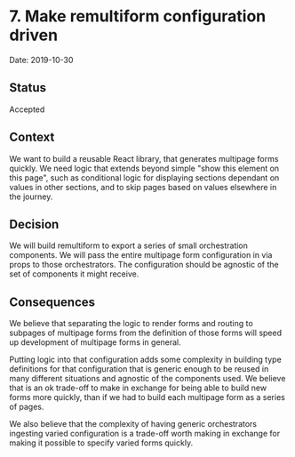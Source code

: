 # 7. Make remultiform configuration driven

Date: 2019-10-30

## Status

Accepted

## Context

We want to build a reusable React library, that generates multipage forms
quickly. We need logic that extends beyond simple "show this element on this
page", such as conditional logic for displaying sections dependant on values in
other sections, and to skip pages based on values elsewhere in the journey.

## Decision

We will build remultiform to export a series of small orchestration components.
We will pass the entire multipage form configuration in via props to those
orchestrators. The configuration should be agnostic of the set of components it
might receive.

## Consequences

We believe that separating the logic to render forms and routing to subpages of
multipage forms from the definition of those forms will speed up development of
multipage forms in general.

Putting logic into that configuration adds some complexity in building type
definitions for that configuration that is generic enough to be reused in many
different situations and agnostic of the components used. We believe that is an
ok trade-off to make in exchange for being able to build new forms more quickly,
than if we had to build each multipage form as a series of pages.

We also believe that the complexity of having generic orchestrators ingesting
varied configuration is a trade-off worth making in exchange for making it
possible to specify varied forms quickly.
